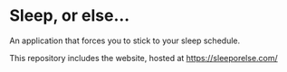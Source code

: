 # Sleep, or else…
An application that forces you to stick to your sleep schedule.

This repository includes the website, hosted at https://sleeporelse.com/